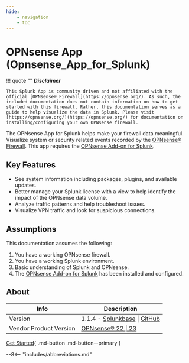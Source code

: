 ```yaml
---
hide:
    - navigation
    - toc
---
```

# OPNsense App (Opnsense_App_for_Splunk)

!!! quote ""
    __*Disclaimer*__

    This Splunk App is community driven and not affiliated with the official [OPNsense® Firewall](https://opnsense.org/). As such, the included documentation does not contain information on how to get started with this firewall. Rather, this documentation serves as a guide to help visualize the data in Splunk. Please visit [https://opnsense.org/](https://opnsense.org/) for documentation on installing/configuring your own OPNsense firewall.

The OPNsense App for Splunk helps make your firewall data meaningful. Visualize system or security related events recorded by the [OPNsense® Firewall](https://opnsense.org/). This app requires the [OPNsense Add-on for Splunk](https://splunkbase.splunk.com/app/4538/).

## Key Features

* See system information including packages, plugins, and available updates.
* Better manage your Splunk license with a view to help identify the impact of the OPNsense data volume.
* Analyze traffic patterns and help troubleshoot issues.
* Visualize VPN traffic and look for suspicious connections.

## Assumptions

This documentation assumes the following:

1. You have a working OPNsense firewall.
2. You have a working Splunk environment.
3. Basic understanding of Splunk and OPNsense.
4. The [OPNsense Add-on for Splunk](https://splunkbase.splunk.com/app/4538/) has been installed and configured.

## About

Info | Description
---- | -----------
Version | 1.1.4 - [Splunkbase](https://splunkbase.splunk.com/app/5372/) \| [GitHub](https://github.com/ZachChristensen28/Opnsense_App_for_Splunk)
Vendor Product Version | [OPNsense® 22 \| 23](https://opnsense.org/)

[Get Started](/getting-started/app-dependencies/){ .md-button .md-button--primary }

--8<-- "includes/abbreviations.md"
